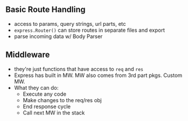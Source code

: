 ## Basic Route Handling

- access to params, query strings, url parts, etc
- `express.Router()` can store routes in separate files and export
- parse incoming data w/ Body Parser

## Middleware

- they're just functions that have access to `req` and `res`
- Express has built in MW. MW also comes from 3rd part pkgs. Custom MW.
- What they can do:
  - Execute any code
  - Make changes to the req/res obj
  - End response cycle
  - Call next MW in the stack
